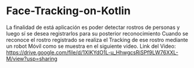 # Face-Tracking-on-Kotlin

La finalidad de está aplicación es poder detectar rostros de personas y luego sí se desea registrarlos para su posterior reconocimiento
Cuando se reconoce el rostro registrado se realiza el Tracking de ese rostro mediante un robot Móvil como se muestra en el siguiente video.
Link del Video:
https://drive.google.com/file/d/1XIKYdO1L-u_HhwgcsRiSPf9LW76XXL-M/view?usp=sharing 
